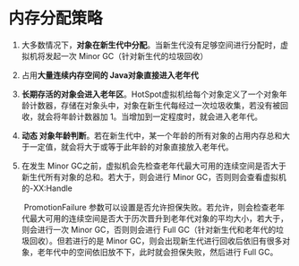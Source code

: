 # 内存分配策略

1. 大多数情况下，**对象在新生代中分配**。当新生代没有足够空间进行分配时，虚拟机将发起一次  Minor GC（针对新生代的垃圾回收）

2. 占用**大量连续内存空间的 Java对象直接进入老年代**

3. **长期存活的对象会进入老年区**。HotSpot虚拟机给每个对象定义了一个对象年龄计数器，存储在对象头中，对象在新生代每经过一次垃圾收集，若没有被回收，就会将年龄计数器加 1。当增加到一定程度时，就会进入老年代。

4. **动态 对象年龄判断**。若在新生代中，某一个年龄的所有对象的占用内存总和大于一定值，就会将大于或等于此年龄的对象直接放入老年代。

5. 在发生  Minor GC之前，虚拟机会先检查老年代最大可用的连续空间是否大于新生代所有对象的总和。若大于，则会进行 Minor GC，否则则会查看虚拟机的-XX:Handle

   ​		PromotionFailure 参数可以设置是否允许担保失败。若允许，则会检查老年代最大可用的连续空间是否大于历次晋升到老年代对象的平均大小，若大于，则会进行一次 Minor GC，否则则会进行 Full GC（针对新生代和老年代的垃圾回收）。但若进行的是 Minor GC，则会出现新生代进行回收后依旧有很多对象，老年代中的空间依旧放不下，此时就会担保失败，然后进行 Full GC。



